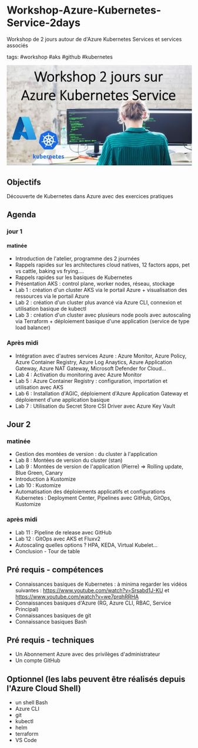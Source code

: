 # Workshop-Azure-Kubernetes-Service-2days
Workshop de 2 jours autour de d'Azure Kubernetes Services et services associés

tags: #workshop #aks #github #kubernetes

<img width='800' src='./images/Banner-workshop.jpg'/> 


## Objectifs
Découverte de Kubernetes dans Azure avec des exercices pratiques

## Agenda
### jour 1
#### matinée
- Introduction de l'atelier, programme des 2 journées
- Rappels rapides sur les architectures cloud natives, 12 factors apps, pet vs cattle, baking vs frying....
- Rappels rapides sur les basiques de Kubernetes
- Présentation AKS : control plane, worker nodes, réseau, stockage
- Lab 1 : création d'un cluster AKS via le portail Azure + visualisation des ressources via le portail Azure 
- Lab 2 : création d'un cluster plus avancé via Azure CLI, connexion et utilisation basique de kubectl
- Lab 3 : création d'un cluster avec plusieurs node pools avec autoscaling via Terraform + déploiement basique d'une application (service de type load balancer)
### Après midi
- Intégration avec d'autres services Azure : Azure Monitor, Azure Policy, Azure Container Registry, Azure Log Anaytics, Azure Application Gateway, Azure NAT Gateway, Microsoft Defender for Cloud...
- Lab 4 : Activation du monitoring avec Azure Monitor
- Lab 5 : Azure Container Registry : configuration, importation et utilisation avec AKS 
- Lab 6 : Installation d'AGIC, déploiement d'Azure Application Gateway et déploiement d'une application basique
- Lab 7 : Utilisation du Secret Store CSI Driver avec Azure Key Vault


## Jour 2
### matinée
- Gestion des montées de version :  du cluster à l'application 
- Lab 8 : Montées de version du cluster (stan)
- Lab 9 : Montées de version de l'application (Pierre)  => Rolling update, Blue Green, Canary
- Introduction à Kustomize
- Lab 10 : Kustomize
- Automatisation des déploiements applicatifs et configurations Kubernetes : Deployment Center, Pipelines avec GitHub, GitOps, Kustomize
### après midi
- Lab 11 : Pipeline de release avec GitHub
- Lab 12 : GitOps avec AKS et Fluxv2 
- Autoscaling quelles options ? HPA, KEDA, Virtual Kubelet...
- Conclusion - Tour de table

## Pré requis - compétences
- Connaissances basiques de Kubernetes : à minima regarder les vidéos suivantes : https://www.youtube.com/watch?v=Srsabd1J-KU et https://www.youtube.com/watch?v=we7prqhRRHA
- Connaissances basiques d'Azure (RG, Azure CLI, RBAC, Service Principal)
- Connaissances basiques de git
- Connaissance basiques Bash

## Pré requis - techniques
- Un Abonnement Azure avec des privilèges d'administrateur
- Un compte GitHub

## Optionnel (les labs peuvent être réalisés depuis l'Azure Cloud Shell)
- un shell Bash
- Azure CLI
- git
- kubectl
- helm
- terraform 
- VS Code

